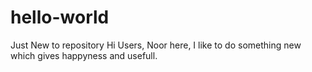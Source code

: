 # hello-world
Just New to repository
Hi Users,
Noor here, I like to do something new which gives happyness and usefull.
